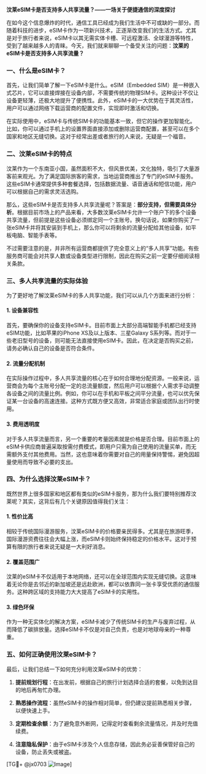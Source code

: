 **汶莱eSIM卡是否支持多人共享流量？——一场关于便捷通信的深度探讨**

在如今这个信息爆炸的时代，通信工具已经成为我们生活中不可或缺的一部分。而随着科技的进步，eSIM卡作为一项新兴技术，正逐渐改变我们的生活方式。尤其是对于旅行者来说，eSIM卡以其无需实体卡槽、可远程激活、全球漫游等特性，受到了越来越多人的青睐。今天，我们就来聊聊一个备受关注的问题：**汶莱的eSIM卡是否支持多人共享流量？**

### 一、什么是eSIM卡？

首先，让我们简单了解一下eSIM卡是什么。eSIM（Embedded SIM）是一种嵌入式芯片，它可以直接焊接在设备内部，不需要传统的物理SIM卡。这种设计不仅让设备更轻薄，还极大地提升了便携性。此外，eSIM卡的一大优势在于其灵活性，用户可以通过网络下载运营商的配置文件，实现即时激活和切换。

在实际使用中，eSIM卡与传统SIM卡的功能基本一致，但它的操作更加智能化。比如，你可以通过手机上的设置界面直接添加或删除运营商配置，甚至可以在多个国家和地区无缝切换。这对于经常出差或者旅行的人来说，无疑是一个福音。

### 二、汶莱eSIM卡的特点

汶莱作为一个东南亚小国，虽然面积不大，但风景优美，文化独特，吸引了大量游客前来观光。为了满足国际旅客的需求，当地运营商推出了专门的eSIM卡服务。这些eSIM卡通常提供多种套餐选择，包括数据流量、语音通话和短信功能，用户可以根据自己的需求灵活选购。

那么，这些eSIM卡是否支持多人共享流量呢？答案是：**部分支持，但需要具体分析**。根据目前市场上的产品来看，大多数汶莱eSIM卡允许一个账户下的多个设备共享流量，但前提是这些设备必须绑定同一个主账号。换句话说，如果你购买了一张eSIM卡并将其安装到手机上，那么你可以将剩余的流量分配给其他设备，如平板电脑、智能手表等。

不过需要注意的是，并非所有运营商都提供了完全意义上的“多人共享”功能。有些服务商可能会对共享人数或设备类型进行限制，因此在购买之前一定要仔细阅读相关条款。

### 三、多人共享流量的实际体验

为了更好地了解汶莱eSIM卡的多人共享功能，我们可以从几个方面来进行分析：

#### 1. **设备兼容性**
   首先，要确保你的设备支持eSIM卡。目前市面上大部分高端智能手机都已经支持eSIM功能，比如苹果的iPhone XS及以上版本、三星Galaxy S系列等。而对于一些老旧型号的设备，则可能无法直接使用eSIM卡。因此，在决定是否购买之前，请务必确认自己的设备是否符合条件。

#### 2. **流量分配机制**
   在实际操作过程中，多人共享流量的核心在于如何合理地分配资源。一般来说，运营商会为每个主账号分配一定的总流量额度，然后用户可以根据个人需求手动调整各设备之间的流量比例。例如，你可以在手机和平板之间平分流量，也可以优先保证某一台设备的高速连接。这种方式既方便又高效，非常适合家庭或团队出行时使用。

#### 3. **费用透明度**
   对于多人共享流量而言，另一个重要的考量因素就是价格是否合理。目前市面上的eSIM卡供应商普遍采取按需付费模式，即用户只需为自己使用的流量买单，而无需额外支付其他费用。当然，这也意味着你需要对自己的用量保持警惕，避免因超量使用而导致不必要的支出。

### 四、为什么选择汶莱eSIM卡？

既然世界上很多国家和地区都有类似的eSIM卡服务，那为什么我们要特别推荐汶莱呢？其实，这背后有几个关键原因值得我们关注：

#### 1. **性价比高**
   相较于传统国际漫游服务，汶莱eSIM卡的价格要亲民得多。尤其是在旅游旺季，国际漫游资费往往会大幅上涨，而eSIM卡则始终保持稳定的价格水平。这对于预算有限的旅行者来说无疑是一大利好消息。

#### 2. **覆盖范围广**
   汶莱的eSIM卡不仅适用于本地网络，还可以在全球范围内实现无缝切换。这意味着无论你是去邻近的新加坡还是远赴欧洲，都可以依靠同一张卡享受优质的通信服务。这种跨区域的支持能力大大提高了eSIM卡的实用性。

#### 3. **绿色环保**
   作为一种无实体化的解决方案，eSIM卡减少了传统SIM卡的生产与废弃过程，从而降低了碳排放量。选择eSIM卡不仅是对自己负责，也是对地球母亲的一种尊重。

### 五、如何正确使用汶莱eSIM卡？

最后，让我们总结一下如何充分利用汶莱eSIM卡的优势：

1. **提前规划行程**：在出发前，根据自己的旅行计划选择合适的套餐，以免到达目的地后再匆忙办理。
   
2. **熟悉操作流程**：虽然eSIM卡的操作相对简单，但仍建议提前熟悉相关步骤，以便快速上手。

3. **定期检查余额**：为了避免意外断网，记得定时查看剩余流量情况，并及时充值续费。

4. **注意隐私保护**：由于eSIM卡涉及个人信息存储，因此务必妥善保管好自己的设备，防止丢失或被盗。

[TG💪+ @jx0703 ![Image](https://github.com/user-attachments/assets/dbca1d08-cadb-493c-b0ec-ad6f7a83f270)]